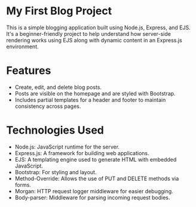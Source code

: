 
# My First Blog Project
This is a simple blogging application built using Node.js, Express, and EJS. It's a beginner-friendly project to help understand how server-side rendering works using EJS along with dynamic content in an Express.js environment.

# Features

- Create, edit, and delete blog posts.
- Posts are visible on the homepage and are styled with Bootstrap.
- Includes partial templates for a header and footer to maintain consistency across pages.

# Technologies Used

- Node.js: JavaScript runtime for the server.
- Express.js: A framework for building web applications.
- EJS: A templating engine used to generate HTML with embedded JavaScript.
- Bootstrap: For styling and layout.
- Method-Override: Allows the use of PUT and DELETE methods via forms.
- Morgan: HTTP request logger middleware for easier debugging.
- Body-parser: Middleware for parsing incoming request bodies.
